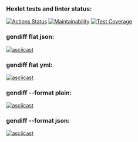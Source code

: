 ### Hexlet tests and linter status:
[![Actions Status](https://github.com/diannaSharmazanyan-qa/qa-auto-engineer-javascript-project-87/actions/workflows/hexlet-check.yml/badge.svg)](https://github.com/diannaSharmazanyan-qa/qa-auto-engineer-javascript-project-87/actions)
[![Maintainability](https://api.codeclimate.com/v1/badges/369161d8a4bb887c2110/maintainability)](https://codeclimate.com/github/diannaSharmazanyan-qa/qa-auto-engineer-javascript-project-87/maintainability)
[![Test Coverage](https://api.codeclimate.com/v1/badges/369161d8a4bb887c2110/test_coverage)](https://codeclimate.com/github/diannaSharmazanyan-qa/qa-auto-engineer-javascript-project-87/test_coverage)

### gendiff flat json:
[![asciicast](https://asciinema.org/a/KTPqWrrX07n3HvdjXJk2HQlex.svg)](https://asciinema.org/a/KTPqWrrX07n3HvdjXJk2HQlex)

### gendiff flat yml:
[![asciicast](https://asciinema.org/a/rZdBasW2TcGwYZ6jiyOsoYuMW.svg)](https://asciinema.org/a/rZdBasW2TcGwYZ6jiyOsoYuMW)

### gendiff --format plain:
[![asciicast](https://asciinema.org/a/qyzCS5pOaNAm4cscmIWDCinOM.svg)](https://asciinema.org/a/qyzCS5pOaNAm4cscmIWDCinOM)

### gendiff --format json:
[![asciicast](https://asciinema.org/a/pVrImpZVEChVFsMBZ7xHWmA1P.svg)](https://asciinema.org/a/pVrImpZVEChVFsMBZ7xHWmA1P)